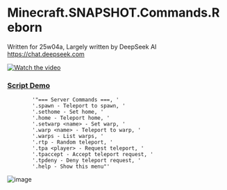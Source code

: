 # Minecraft.SNAPSHOT.Commands.Reborn

Written for 25w04a, Largely written by DeepSeek AI https://chat.deepseek.com

[![Watch the video](https://img.youtube.com/vi/Gj_I_N5Cw9Q/maxresdefault.jpg)](https://youtu.be/Gj_I_N5Cw9Q)

### [Script Demo](https://youtu.be/Gj_I_N5Cw9Q)

            '"=== Server Commands ===, '
            '.spawn - Teleport to spawn, '
            '.sethome - Set home, '
            '.home - Teleport home, '
            '.setwarp <name> - Set warp, '
            '.warp <name> - Teleport to warp, '
            '.warps - List warps, '
            '.rtp - Random teleport, '
            '.tpa <player> - Request teleport, '
            '.tpaccept - Accept teleport request, '
            '.tpdeny - Deny teleport request, '
            '.help - Show this menu"'

![image](https://github.com/user-attachments/assets/d25d8303-239e-4a6c-94a5-26d20342fe65)
